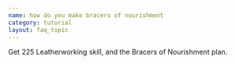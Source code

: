```yaml
---
name: how do you make bracers of nourishment
category: tutorial
layout: faq_topic
---
```

Get 225 Leatherworking skill, and the Bracers of Nourishment plan.